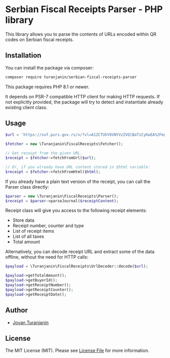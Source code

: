 # Serbian Fiscal Receipts Parser - PHP library

This library allows you to parse the contents of URLs encoded within QR codes on Serbian fiscal receipts.

## Installation

You can install the package via composer:

```bash
composer require turanjanin/serbian-fiscal-receipts-parser
```

This package requires PHP 8.1 or newer. 

It depends on PSR-7 compatible HTTP client for making HTTP requests. If not explicitly provided, 
the package will try to detect and instantiate already existing client class.

## Usage


```php
$url = 'https://suf.purs.gov.rs/v/?vl=A1ZCTUhYOVNYVzZVQlBaTzCyKwEA%2FmgAAMDh5AAAAAAAAAABhXchESoAAAAP3tYiO2%2BdI6Z5y2v4eC5wJTxirHDeiB1hqaKpgb%2FGvUy6yLkMNgZNqKxLqR40mK2cAfqZmKQ3%2BuCcTbec%2BQ3%2F9YY5EhTDP5HxDNhG%2FugU849FmvrVzP0sKecosSNL10dFtlH8Wgor2A2DDs8sHlmfmpokJnVcm24b%2BCz2bSCSl3HtzGRJ1w4Sw9hhdzsQ4WuPo%2FMEGMlmV8a%2Ffc7X05cWsDCHZoA5uPNWfN%2Bre8%2By5JETDJgRwNDFipYIdh0k62TMp5P0%2FzbCueIJJjas5IxAS9iIdpoTAIIl3eKwUZUWvEwtbGz5nkz52hw5%2Bmg50Uczx1SRifYq%2FEDt79xNkcceS0llpMyNdQ12TSYyL0UjMNymgGX4WPajSzPkQuFBcGLB%2BNLOn2AKLPJXa3B8b87eESXrcIbilNXS3zyr3eg4DIqcTVLXwHwcSh1WDmWKI2TFSu%2Bc6iORB11ln1kYbsEsuCoUegxRJR3RW4%2BkQz45%2Bbm4O5qWTCkDlZ73XHATWPn%2BpPfHP2Fh0Y0QK8gGxNiqrdbob3u0l8uaxKcEDaX%2F4HXnhMezvLEEwBNgWXDMn29uWYx9SWEvPrxV%2FLsIULQbE%2FlcvPeYIla63NhCyuEuGLIlwB2p%2B9O8x7sxD53fTMC7EKKRFUV13WBJS2N5%2BLUh33joYo8Qrc%2BNV2CqrtChYTftFukoKbQvCUKOYYIW0%2FA%3D';

$fetcher = new \Turanjanin\FiscalReceipts\Fetcher();

// Get receipt from the given URL. 
$receipt = $fetcher->fetchFromUrl($url);

// Or, if you already have URL content stored in $html variable:
$receipt = $fetcher->fetchFromHtml($html);
```


If you already have a plain text version of the receipt, you can call the Parser class directly:

```php
$parser = new \Turanjanin\FiscalReceipts\Parser();
$receipt = $parser->parseJournal($receiptContent);
```


Receipt class will give you access to the following receipt elements:
- Store data
- Receipt number, counter and type
- List of receipt items
- List of all taxes
- Total amount


Alternatively, you can decode receipt URL and extract some of the data offline, without the need for HTTP calls:

```php
$payload = \Turanjanin\FiscalReceipts\UrlDecoder::decode($url);

$payload->getTotalAmount();
$payload->getBuyerId();
$payload->getReceiptNumber();
$payload->getReceiptCounter();
$payload->getReceiptDate();
```



## Author

- [Jovan Turanjanin](https://github.com/turanjanin)


## License

The MIT License (MIT). Please see [License File](LICENSE.md) for more information.
